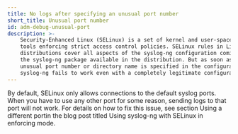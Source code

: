 ```yaml
---
title: No logs after specifying an unusual port number
short_title: Unusual port number
id: adm-debug-unusual-port
description: >-
    Security-Enhanced Linux (SELinux) is a set of kernel and user-space
    tools enforcing strict access control policies. SELinux rules in Linux
    distributions cover all aspects of the syslog-ng configuration coming in
    the syslog-ng package available in the distribution. But as soon as an
    unusual port number or directory name is specified in the configuration,
    syslog-ng fails to work even with a completely legitimate configuration.
---
```


By default, SELinux only allows connections to the default syslog ports.
When you have to use any other port for some reason, sending logs to
that port will not work. For details on how to fix this issue, see
section Using a different portin the blog post titled
Using syslog-ng with SELinux in enforcing mode.
